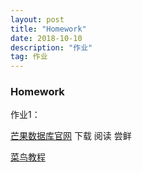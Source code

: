 ```yaml
---
layout: post
title: "Homework"
date: 2018-10-10
description: "作业"
tag: 作业
---
```


### Homework

作业1：

[芒果数据库官网](https://www.mongodb.com/)  下载 阅读 尝鲜

[菜鸟教程](http://www.runoob.com/)

